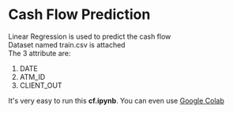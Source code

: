 # Cash Flow Prediction

Linear Regression is used to predict the cash flow <br />
Dataset named train.csv is attached <br />
The 3 attribute are:
1. DATE
2. ATM_ID
3. CLIENT_OUT

It's very easy to run this **cf.ipynb**. You can even use [Google Colab](https://colab.research.google.com/notebooks/intro.ipynb)
